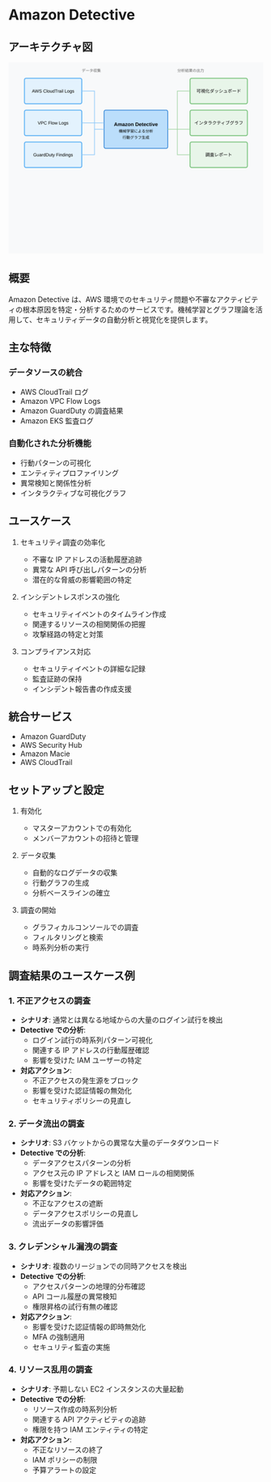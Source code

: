 # Amazon Detective

## アーキテクチャ図

![Amazon Detective Overview](/image/security-identity&compliance/data-security/amazon-detective-overview.svg)

## 概要

Amazon Detective は、AWS 環境でのセキュリティ問題や不審なアクティビティの根本原因を特定・分析するためのサービスです。機械学習とグラフ理論を活用して、セキュリティデータの自動分析と視覚化を提供します。

## 主な特徴

### データソースの統合

- AWS CloudTrail ログ
- Amazon VPC Flow Logs
- Amazon GuardDuty の調査結果
- Amazon EKS 監査ログ

### 自動化された分析機能

- 行動パターンの可視化
- エンティティプロファイリング
- 異常検知と関係性分析
- インタラクティブな可視化グラフ

## ユースケース

1. セキュリティ調査の効率化

   - 不審な IP アドレスの活動履歴追跡
   - 異常な API 呼び出しパターンの分析
   - 潜在的な脅威の影響範囲の特定

2. インシデントレスポンスの強化

   - セキュリティイベントのタイムライン作成
   - 関連するリソースの相関関係の把握
   - 攻撃経路の特定と対策

3. コンプライアンス対応
   - セキュリティイベントの詳細な記録
   - 監査証跡の保持
   - インシデント報告書の作成支援

## 統合サービス

- Amazon GuardDuty
- AWS Security Hub
- Amazon Macie
- AWS CloudTrail

## セットアップと設定

1. 有効化

   - マスターアカウントでの有効化
   - メンバーアカウントの招待と管理

2. データ収集

   - 自動的なログデータの収集
   - 行動グラフの生成
   - 分析ベースラインの確立

3. 調査の開始
   - グラフィカルコンソールでの調査
   - フィルタリングと検索
   - 時系列分析の実行

## 調査結果のユースケース例

### 1. 不正アクセスの調査

- **シナリオ**: 通常とは異なる地域からの大量のログイン試行を検出
- **Detective での分析**:
  - ログイン試行の時系列パターン可視化
  - 関連する IP アドレスの行動履歴確認
  - 影響を受けた IAM ユーザーの特定
- **対応アクション**:
  - 不正アクセスの発生源をブロック
  - 影響を受けた認証情報の無効化
  - セキュリティポリシーの見直し

### 2. データ流出の調査

- **シナリオ**: S3 バケットからの異常な大量のデータダウンロード
- **Detective での分析**:
  - データアクセスパターンの分析
  - アクセス元の IP アドレスと IAM ロールの相関関係
  - 影響を受けたデータの範囲特定
- **対応アクション**:
  - 不正なアクセスの遮断
  - データアクセスポリシーの見直し
  - 流出データの影響評価

### 3. クレデンシャル漏洩の調査

- **シナリオ**: 複数のリージョンでの同時アクセスを検出
- **Detective での分析**:
  - アクセスパターンの地理的分布確認
  - API コール履歴の異常検知
  - 権限昇格の試行有無の確認
- **対応アクション**:
  - 影響を受けた認証情報の即時無効化
  - MFA の強制適用
  - セキュリティ監査の実施

### 4. リソース乱用の調査

- **シナリオ**: 予期しない EC2 インスタンスの大量起動
- **Detective での分析**:
  - リソース作成の時系列分析
  - 関連する API アクティビティの追跡
  - 権限を持つ IAM エンティティの特定
- **対応アクション**:
  - 不正なリソースの終了
  - IAM ポリシーの制限
  - 予算アラートの設定
